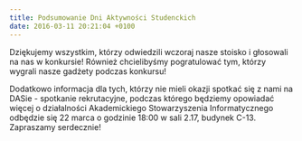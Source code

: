 ```yaml
---
title: Podsumowanie Dni Aktywności Studenckich
date: 2016-03-11 20:21:04 +0100
---
```

Dziękujemy wszystkim, którzy odwiedzili wczoraj nasze stoisko i głosowali na nas w konkursie! Również chcielibyśmy pogratulować tym, którzy wygrali nasze gadżety podczas konkursu!

Dodatkowo informacja dla tych, którzy nie mieli okazji spotkać się z nami na DASie - spotkanie rekrutacyjne, podczas którego będziemy opowiadać więcej o działalności Akademickiego Stowarzyszenia Informatycznego odbędzie się 22 marca o godzinie 18:00 w sali 2.17, budynek C-13. Zapraszamy serdecznie!
